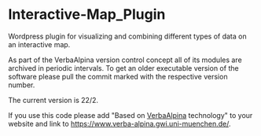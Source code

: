 # Interactive-Map_Plugin

Wordpress plugin for visualizing and combining different types of data on an interactive map.

As part of the VerbaAlpina version control concept all of its modules are archived in periodic intervals. To get an older executable version of the software please pull the commit marked with the respective version number. 

The current version is 22/2.

If you use this code please add "Based on <a href="https://www.verba-alpina.gwi.uni-muenchen.de/">VerbaAlpina</a> technology" to your website and link to https://www.verba-alpina.gwi.uni-muenchen.de/.
